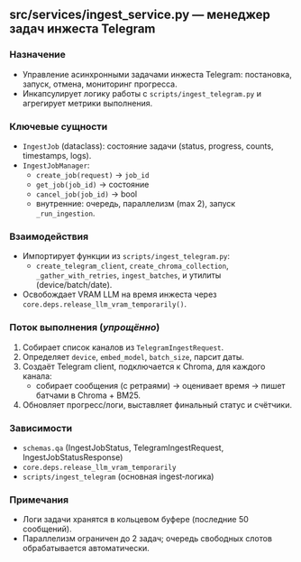 ## src/services/ingest_service.py — менеджер задач инжеста Telegram

### Назначение
- Управление асинхронными задачами инжеста Telegram: постановка, запуск, отмена, мониторинг прогресса.
- Инкапсулирует логику работы с `scripts/ingest_telegram.py` и агрегирует метрики выполнения.

### Ключевые сущности
- `IngestJob` (dataclass): состояние задачи (status, progress, counts, timestamps, logs).
- `IngestJobManager`:
  - `create_job(request)` → `job_id`
  - `get_job(job_id)` → состояние
  - `cancel_job(job_id)` → bool
  - внутренние: очередь, параллелизм (max 2), запуск `_run_ingestion`.

### Взаимодействия
- Импортирует функции из `scripts/ingest_telegram.py`:
  - `create_telegram_client`, `create_chroma_collection`, `_gather_with_retries`, `ingest_batches`, и утилиты (device/batch/date).
- Освобождает VRAM LLM на время инжеста через `core.deps.release_llm_vram_temporarily()`.

### Поток выполнения (_упрощённо_)
1. Собирает список каналов из `TelegramIngestRequest`.
2. Определяет `device`, `embed_model`, `batch_size`, парсит даты.
3. Создаёт Telegram client, подключается к Chroma, для каждого канала:
   - собирает сообщения (с ретраями) → оценивает время → пишет батчами в Chroma + BM25.
4. Обновляет прогресс/логи, выставляет финальный статус и счётчики.

### Зависимости
- `schemas.qa` (IngestJobStatus, TelegramIngestRequest, IngestJobStatusResponse)
- `core.deps.release_llm_vram_temporarily`
- `scripts/ingest_telegram` (основная ingest‑логика)

### Примечания
- Логи задачи хранятся в кольцевом буфере (последние 50 сообщений).
- Параллелизм ограничен до 2 задач; очередь свободных слотов обрабатывается автоматически.


